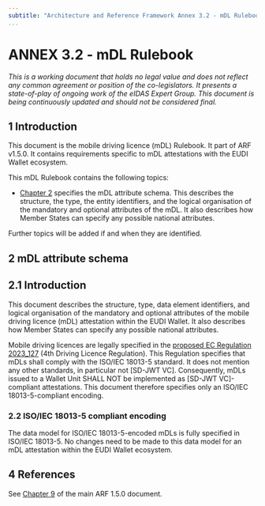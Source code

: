 ```yaml
---
subtitle: "Architecture and Reference Framework Annex 3.2 - mDL Rulebook"
...
```


# ANNEX 3.2 - mDL Rulebook


*This is a working document that holds no legal value and does not
reflect any common agreement or position of the co-legislators. It
presents a state-of-play of ongoing work of the eIDAS Expert Group. This
document is being continuously updated and should not be considered
final.*

## 1 Introduction

This document is the mobile driving licence (mDL) Rulebook. It part of ARF v1.5.0. It contains requirements specific to mDL attestations with the EUDI Wallet ecosystem.

This mDL Rulebook contains the following topics:

-   [Chapter 2](#2-mdl-attribute-schema) specifies the mDL attribute schema. This describes the
    structure, the type, the entity identifiers, and the logical
    organisation of the mandatory and optional attributes of the mDL. It
    also describes how Member States can specify any possible national
    attributes.

Further topics will be added if and when they are identified.

## 2 mDL attribute schema

## 2.1 Introduction

This document describes the structure, type, data element identifiers,
and logical organisation of the mandatory and optional attributes of the
mobile driving licence (mDL) attestation within the EUDI Wallet. It also
describes how Member States can specify any possible national
attributes.

Mobile driving licences are legally specified in the [proposed
EC Regulation 2023_127](https://eur-lex.europa.eu/legal-content/EN/TXT/?uri=celex%3A52023PC0127) (4th Driving Licence Regulation). This
Regulation specifies that mDLs shall comply with the ISO/IEC 18013-5
standard. It does not mention any other standards, in particular not
[SD-JWT VC]. Consequently, mDLs issued to a Wallet Unit SHALL
NOT be implemented as [SD-JWT VC]-compliant attestations. This document
therefore specifies only an ISO/IEC 18013-5-compliant encoding.

### 2.2 ISO/IEC 18013-5 compliant encoding

The data model for ISO/IEC 18013-5-encoded mDLs is fully specified in
ISO/IEC 18013-5. No changes need to be made to this data model for an
mDL attestation within the EUDI Wallet ecosystem.

## 4 References

See [Chapter 9](../../architecture-and-reference-framework-main.md#9-references) of the main ARF 1.5.0 document.
